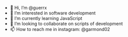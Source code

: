 - 👋 Hi, I’m @guerrx
- 👀 I’m interested in software development 
- 🌱 I’m currently learning JavaScript
- 💞️ I’m looking to collaborate on scripts of development
- 📫 How to reach me in instagram: @garmond02 

<!---
guerrx/guerrx is a ✨ special ✨ repository because its `README.md` (this file) appears on your GitHub profile.
You can click the Preview link to take a look at your changes.
--->
